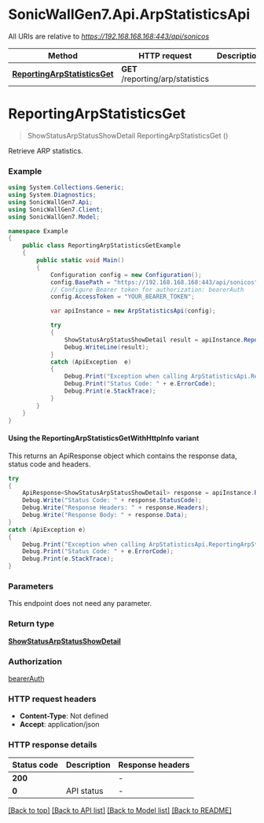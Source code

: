 # SonicWallGen7.Api.ArpStatisticsApi

All URIs are relative to *https://192.168.168.168:443/api/sonicos*

| Method | HTTP request | Description |
|--------|--------------|-------------|
| [**ReportingArpStatisticsGet**](ArpStatisticsApi.md#reportingarpstatisticsget) | **GET** /reporting/arp/statistics |  |

<a id="reportingarpstatisticsget"></a>
# **ReportingArpStatisticsGet**
> ShowStatusArpStatusShowDetail ReportingArpStatisticsGet ()



Retrieve ARP statistics.

### Example
```csharp
using System.Collections.Generic;
using System.Diagnostics;
using SonicWallGen7.Api;
using SonicWallGen7.Client;
using SonicWallGen7.Model;

namespace Example
{
    public class ReportingArpStatisticsGetExample
    {
        public static void Main()
        {
            Configuration config = new Configuration();
            config.BasePath = "https://192.168.168.168:443/api/sonicos";
            // Configure Bearer token for authorization: bearerAuth
            config.AccessToken = "YOUR_BEARER_TOKEN";

            var apiInstance = new ArpStatisticsApi(config);

            try
            {
                ShowStatusArpStatusShowDetail result = apiInstance.ReportingArpStatisticsGet();
                Debug.WriteLine(result);
            }
            catch (ApiException  e)
            {
                Debug.Print("Exception when calling ArpStatisticsApi.ReportingArpStatisticsGet: " + e.Message);
                Debug.Print("Status Code: " + e.ErrorCode);
                Debug.Print(e.StackTrace);
            }
        }
    }
}
```

#### Using the ReportingArpStatisticsGetWithHttpInfo variant
This returns an ApiResponse object which contains the response data, status code and headers.

```csharp
try
{
    ApiResponse<ShowStatusArpStatusShowDetail> response = apiInstance.ReportingArpStatisticsGetWithHttpInfo();
    Debug.Write("Status Code: " + response.StatusCode);
    Debug.Write("Response Headers: " + response.Headers);
    Debug.Write("Response Body: " + response.Data);
}
catch (ApiException e)
{
    Debug.Print("Exception when calling ArpStatisticsApi.ReportingArpStatisticsGetWithHttpInfo: " + e.Message);
    Debug.Print("Status Code: " + e.ErrorCode);
    Debug.Print(e.StackTrace);
}
```

### Parameters
This endpoint does not need any parameter.
### Return type

[**ShowStatusArpStatusShowDetail**](ShowStatusArpStatusShowDetail.md)

### Authorization

[bearerAuth](../README.md#bearerAuth)

### HTTP request headers

 - **Content-Type**: Not defined
 - **Accept**: application/json


### HTTP response details
| Status code | Description | Response headers |
|-------------|-------------|------------------|
| **200** |  |  -  |
| **0** | API status |  -  |

[[Back to top]](#) [[Back to API list]](../README.md#documentation-for-api-endpoints) [[Back to Model list]](../README.md#documentation-for-models) [[Back to README]](../README.md)

